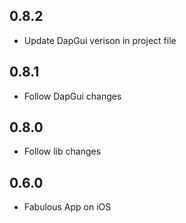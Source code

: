 ## 0.8.2
* Update DapGui verison in project file

## 0.8.1
* Follow DapGui changes

## 0.8.0
* Follow lib changes

## 0.6.0
* Fabulous App on iOS